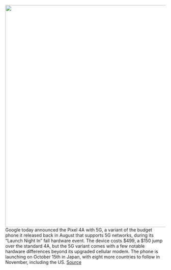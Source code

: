 <img src='https://cdn.vox-cdn.com/thumbor/qn238ZCzaytnMabK_GAl3J4xWfU=/0x0:7456x9943/1200x800/filters:focal(2929x3826:4121x5018)/cdn.vox-cdn.com/uploads/chorus_image/image/67560138/Pixel_4a__5G___2_.11.jpg' width='700px' /><br/>
Google today announced the Pixel 4A with 5G, a variant of the budget phone it released back in August that supports 5G networks, during its “Launch Night In” fall hardware event. The device costs $499, a $150 jump over the standard 4A, but the 5G variant comes with a few notable hardware differences beyond its upgraded cellular modem. The phone is launching on October 15th in Japan, with eight more countries to follow in November, including the US.
<a href='https://www.theverge.com/2020/9/30/21459661/google-pixel-4a-5g-price-features-release-date-announcement'> Source <a/>